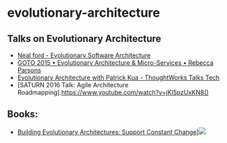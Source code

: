# evolutionary-architecture
## Talks on Evolutionary Architecture
* [Neal ford - Evolutionary Software Architecture](https://www.youtube.com/watch?v=CglSFhwbI3s)
* [GOTO 2015 • Evolutionary Architecture & Micro-Services • Rebecca Parsons](https://www.youtube.com/watch?v=WhHtVUlJNA0)
* [Evolutionary Architecture with Patrick Kua - ThoughtWorks Talks Tech](https://www.youtube.com/watch?v=7e6Ww8b2hzQ)
* [SATURN 2016 Talk: Agile Architecture Roadmapping].https://www.youtube.com/watch?v=jKI5pzUxKN8()


## Books:
* [Building Evolutionary Architectures: Support Constant Change](https://www.amazon.com/Building-Evolutionary-Architectures-Support-Constant/dp/1491986360)]![](https://images-na.ssl-images-amazon.com/images/I/51T9lrsUACL._SX379_BO1,204,203,200_.jpg)


